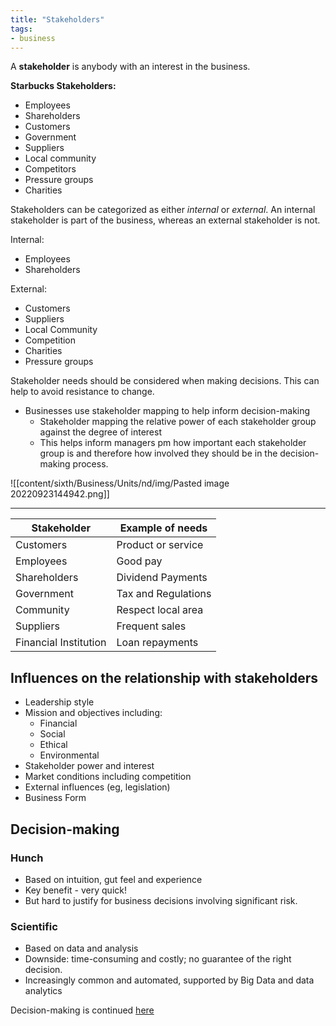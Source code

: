 ```yaml
---
title: "Stakeholders"
tags:
- business
---
```


A **stakeholder** is anybody with an interest in the business.

**Starbucks Stakeholders:**
- Employees
- Shareholders
- Customers
- Government
- Suppliers
- Local community
- Competitors
- Pressure groups
- Charities


Stakeholders can be categorized as either *internal* or *external*. An internal stakeholder is part of the business, whereas an external stakeholder is not.

Internal:
- Employees
- Shareholders

External:
- Customers
- Suppliers
- Local Community
- Competition
- Charities
- Pressure groups

Stakeholder needs should be considered when making decisions. This can help to avoid resistance to change.

- Businesses use stakeholder mapping to help inform decision-making
	- Stakeholder mapping the relative power of each stakeholder group against the degree of interest
	- This helps inform managers pm how important each stakeholder group is and therefore how involved they should be in the decision-making process.

![[content/sixth/Business/Units/nd/img/Pasted image 20220923144942.png]]

---

| Stakeholder           | Example of needs    |
| --------------------- | ------------------- |
| Customers             | Product or service  |
| Employees             | Good pay            |
| Shareholders          | Dividend Payments   |
| Government            | Tax and Regulations |
| Community             | Respect local area  | 
| Suppliers             | Frequent sales      |
| Financial Institution | Loan repayments     |

## Influences on the relationship with stakeholders

- Leadership style
- Mission and objectives including:
	- Financial
	- Social
	- Ethical
	- Environmental
- Stakeholder power and interest
- Market conditions including competition
- External influences (eg, legislation)
- Business Form


## Decision-making

### Hunch
- Based on intuition, gut feel and experience
- Key benefit - very quick!
- But hard to justify for business decisions involving significant risk.

### Scientific
- Based on data and analysis
- Downside: time-consuming and costly; no guarantee of the right decision.
- Increasingly common and automated, supported by Big Data and data analytics

Decision-making is continued [here](sixth/Business/Units/nd/DecisionMaking.md)

‎‎